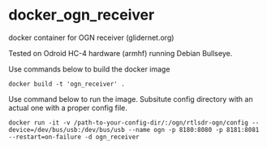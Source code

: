 # docker_ogn_receiver
docker container for OGN receiver (glidernet.org)

Tested on Odroid HC-4 hardware (armhf) running Debian Bullseye.

Use commands below to build the docker image
```
docker build -t 'ogn_receiver' .
```


Use command below to run the image. Subsitute config directory with an actual one with a proper config file.
```
docker run -it -v /path-to-your-config-dir/:/ogn/rtlsdr-ogn/config --device=/dev/bus/usb:/dev/bus/usb --name ogn -p 8180:8080 -p 8181:8081 --restart=on-failure -d ogn_receiver
```
